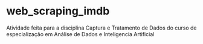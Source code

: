 # web_scraping_imdb

Atividade feita para a disciplina Captura e Tratamento de Dados do curso de especialização em Análise de Dados e Inteligencia Artificial
